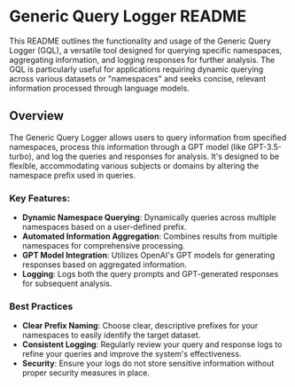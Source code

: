 # Generic Query Logger README

This README outlines the functionality and usage of the Generic Query Logger (GQL), a versatile tool designed for querying specific namespaces, aggregating information, and logging responses for further analysis. The GQL is particularly useful for applications requiring dynamic querying across various datasets or "namespaces" and seeks concise, relevant information processed through language models.

## Overview

The Generic Query Logger allows users to query information from specified namespaces, process this information through a GPT model (like GPT-3.5-turbo), and log the queries and responses for analysis. It's designed to be flexible, accommodating various subjects or domains by altering the namespace prefix used in queries.

### Key Features:

- **Dynamic Namespace Querying**: Dynamically queries across multiple namespaces based on a user-defined prefix.
- **Automated Information Aggregation**: Combines results from multiple namespaces for comprehensive processing.
- **GPT Model Integration**: Utilizes OpenAI's GPT models for generating responses based on aggregated information.
- **Logging**: Logs both the query prompts and GPT-generated responses for subsequent analysis.

### Best Practices

- **Clear Prefix Naming**: Choose clear, descriptive prefixes for your namespaces to easily identify the target dataset.
- **Consistent Logging**: Regularly review your query and response logs to refine your queries and improve the system's effectiveness.
- **Security**: Ensure your logs do not store sensitive information without proper security measures in place.
